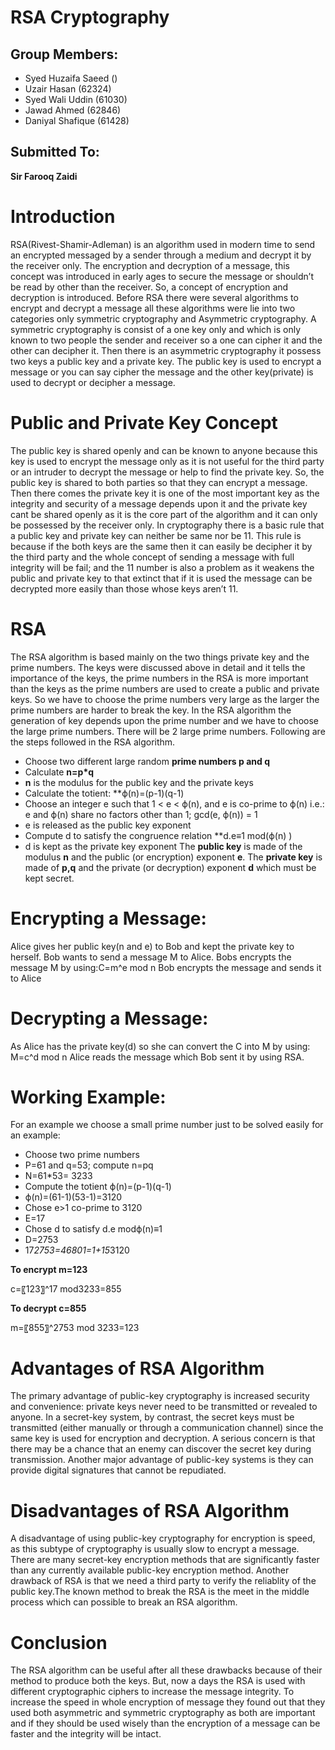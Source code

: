
# **RSA Cryptography**

## Group Members:

- Syed Huzaifa Saeed ()
- Uzair Hasan (62324)
- Syed Wali Uddin (61030)
- Jawad Ahmed (62846)
- Daniyal Shafique (61428)

## Submitted To:
**Sir Farooq Zaidi**

# Introduction
RSA(Rivest-Shamir-Adleman) is an algorithm used in modern time to send an encrypted messaged by a sender through a medium and decrypt it by the receiver only. The encryption and decryption of a message, this concept was introduced in early ages to secure the message or shouldn’t be read by other than the receiver. So, a concept of encryption and decryption is introduced. Before RSA there were several algorithms to encrypt and decrypt a message all these algorithms were lie into two categories only symmetric cryptography and Asymmetric cryptography. A symmetric cryptography is consist of a one key only and which is only known to two people the sender and receiver so a one can cipher it and the other can decipher it. Then there is an asymmetric cryptography it possess two keys a public key and a private key. The public key is used to encrypt a message or you can say cipher the message and the other key(private) is used to decrypt or decipher a message.

# Public and Private Key Concept
The public key is shared openly and can be known to anyone because this key is used to encrypt the message only as it is not useful for the third party or an intruder to decrypt the message or help to find the private key. So, the public key is shared to both parties so that they can encrypt a message. Then there comes the private key it is one of the most important key as the integrity and security of a message depends upon it and the private key cant be shared openly as it is the core part of the algorithm and it can only be possessed by the receiver only. In cryptography there is a basic rule that a public key and private key can neither be same nor be 11. This rule is because if the both keys are the same then it can easily be decipher it by the third party and the whole concept of sending a message with full integrity will be fail; and the 11 number is also a problem as it weakens the public and private key to that extinct that if it is used the message can be decrypted more easily than those whose keys aren’t 11.

# RSA
The RSA algorithm is based mainly on the two things private key and the prime numbers. The keys were discussed above in detail and it tells the importance of the keys, the prime numbers in the RSA is more important than the keys as the prime numbers are used to create a public and private keys. So we have to choose the prime numbers very large as the larger the prime numbers are harder to break the key. In the RSA algorithm the generation of key depends upon the prime number and we have to choose the large prime numbers. There will be 2 large prime numbers. Following are the steps followed in the RSA algorithm.
-	Choose two different large random **prime numbers p and q**
-	Calculate **n=p*q**
- **n** is the modulus for the public key and the private keys
-	Calculate the totient: **ϕ(n)=(p-1)(q-1)
-	Choose an integer  e such that 1 <  e <  ϕ(n), and  e is co-prime to ϕ(n) i.e.: e and  ϕ(n) share no factors other than 1; gcd(e, ϕ(n)) = 1
-	e is released as the public key exponent
- Compute d to satisfy the congruence relation **d.e≡1  mod(ϕ(n) )
- d is kept as the private key exponent
The **public key** is made of the modulus **n** and the public (or encryption) exponent **e**.
The **private key** is made of **p,q** and the private (or decryption) exponent **d** which must be kept secret.

# Encrypting a Message:
Alice gives her public key(n and e) to Bob and kept the private key to herself. Bob wants to send a message M to Alice. Bobs encrypts the message M by using:C=m^e  mod n
Bob encrypts the message and sends it to Alice
# Decrypting a Message: 
As Alice has the private key(d) so she can convert the C into M by using: M=c^d mod n
Alice reads the message which Bob sent it by using RSA.
# Working Example:
For an example we choose a small prime number just to be solved easily for an example:
-	Choose two prime numbers
-	P=61 and q=53; compute n=pq
-	N=61*53= 3233
-	Compute the totient ϕ(n)=(p-1)(q-1)
-	ϕ(n)=(61-1)(53-1)=3120
-	Chose e>1 co-prime to 3120
-	E=17
-	Chose d to satisfy d.e modϕ(n)≡1
-	D=2753
-	17*2753=46801=1+15*3120

**To encrypt m=123**

c=〖123〗^17 mod3233=855

**To decrypt c=855**

m=〖855〗^2753 mod 3233=123

# Advantages of RSA Algorithm
The primary advantage of public-key cryptography is increased security and convenience: private keys never need to be transmitted or revealed to anyone.  In a secret-key system, by contrast, the secret keys must be transmitted (either manually or through a communication channel) since the same key is used for encryption and decryption.  A serious concern is that there may be a chance that an enemy can discover the secret key during transmission. Another major advantage of public-key systems is they can provide digital signatures that cannot be repudiated.

# Disadvantages of RSA Algorithm
A disadvantage of using public-key cryptography for encryption is speed, as this subtype of cryptography is usually slow to encrypt a message. There are many secret-key encryption methods that are significantly faster than any currently available public-key encryption method. Another drawback of RSA is that we need a third party to verify the reliablity of the public key.The known method to break the RSA is the meet in the middle process which can possible to break an RSA algorithm.


# Conclusion
The RSA algorithm can be useful after all these drawbacks because of their method to produce both the keys. But, now a days the RSA is used with different cryptographic ciphers to increase the message integrity. To increase the speed in whole encryption of message they found out that they used both asymmetric and symmetric cryptography as both are important and if they should be used wisely than the encryption of a message can be faster and the integrity will be intact.
